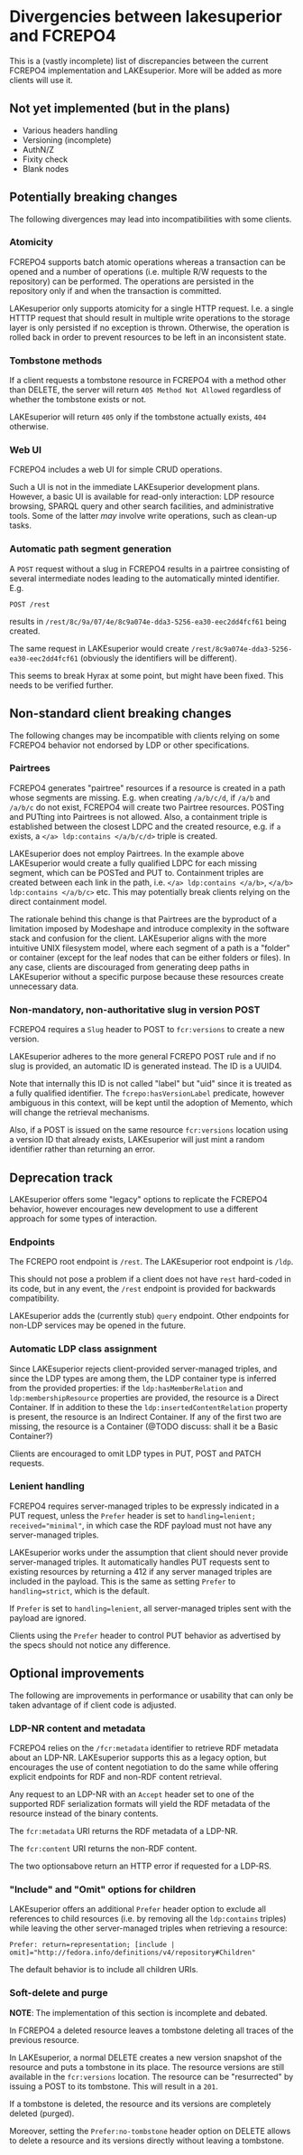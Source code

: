# Divergencies between lakesuperior and FCREPO4

This is a (vastly incomplete) list of discrepancies between the current FCREPO4
implementation and LAKEsuperior. More will be added as more clients will use
it.


## Not yet implemented (but in the plans)

- Various headers handling
- Versioning (incomplete)
- AuthN/Z
- Fixity check
- Blank nodes


## Potentially breaking changes

The following  divergences may lead into incompatibilities with some clients.

### Atomicity

FCREPO4 supports batch atomic operations whereas a transaction can be opened
and a number of operations (i.e. multiple R/W requests to the repository) can
be performed. The operations are persisted in the repository only if and when
the transaction is committed.

LAKesuperior only supports atomicity for a single HTTP request. I.e. a single
HTTTP request that should result in multiple write operations to the storage
layer is only persisted if no exception is thrown. Otherwise, the operation is
rolled back in order to prevent resources to be left in an inconsistent state.

### Tombstone methods

If a client requests a tombstone resource in
FCREPO4 with a method other than DELETE, the server will return `405 Method Not
Allowed` regardless of whether the tombstone exists or not.

LAKEsuperior will return `405` only if the tombstone actually exists, `404`
otherwise.

### Web UI

FCREPO4 includes a web UI for simple CRUD operations.

Such a UI is not in the immediate LAKEsuperior development plans. However, a
basic UI is available for read-only interaction: LDP resource browsing, SPARQL
query and other search facilities, and administrative tools. Some of the latter
*may* involve write operations, such as clean-up tasks.

### Automatic path segment generation

A `POST` request without a slug in FCREPO4 results in a pairtree consisting of
several intermediate nodes leading to the automatically minted identifier. E.g.

    POST /rest

results in `/rest/8c/9a/07/4e/8c9a074e-dda3-5256-ea30-eec2dd4fcf61` being
created.

The same request in LAKEsuperior would create
`/rest/8c9a074e-dda3-5256-ea30-eec2dd4fcf61` (obviously the identifiers will be
different).

This seems to break Hyrax at some point, but might have been fixed. This needs
to be verified further.


## Non-standard client breaking changes

The following changes may be incompatible with clients relying on some FCREPO4
behavior not endorsed by LDP or other specifications.

### Pairtrees

FCREPO4 generates "pairtree" resources if a resource is created in a path whose
segments are missing. E.g. when creating `/a/b/c/d`, if `/a/b` and `/a/b/c` do
not exist, FCREPO4 will create two Pairtree resources. POSTing and PUTting into
Pairtrees is not allowed. Also, a containment triple is established between the
closest LDPC and the created resource, e.g. if `a` exists, a `</a> ldp:contains
</a/b/c/d>` triple is created.

LAKEsuperior does not employ Pairtrees. In the example above LAKEsuperior would
create a fully qualified LDPC for each missing segment, which can be POSTed and
PUT to. Containment triples are created between each link in the path, i.e.
`</a> ldp:contains </a/b>`, `</a/b> ldp:contains </a/b/c>` etc. This may
potentially break clients relying on the direct containment model.

The rationale behind this change is that Pairtrees are the byproduct of a
limitation imposed by Modeshape and introduce complexity in the software stack
and confusion for the client. LAKEsuperior aligns with the more intuitive UNIX
filesystem model, where each segment of a path is a "folder" or container
(except for the leaf nodes that can be either folders or files). In any
case, clients are discouraged from generating deep paths in LAKEsuperior
without a specific purpose because these resources create unnecessary data.

### Non-mandatory, non-authoritative slug in version POST

FCREPO4 requires a `Slug` header to POST to `fcr:versions` to create a new
version.

LAKEsuperior adheres to the more general FCREPO POST rule and if no slug is
provided, an automatic ID is generated instead. The ID is a UUID4.

Note that internally this ID is not called "label" but "uid" since it
is treated as a fully qualified identifier. The `fcrepo:hasVersionLabel`
predicate, however ambiguous in this context, will be kept until the adoption
of Memento, which will change the retrieval mechanisms.

Also, if a POST is issued on the same resource `fcr:versions` location using
a version ID that already exists, LAKEsuperior will just mint a random
identifier rather than returning an error.


## Deprecation track

LAKEsuperior offers some "legacy" options to replicate the FCREPO4 behavior,
however encourages new development to use a different approach for some types
of interaction.

### Endpoints

The FCREPO root endpoint is `/rest`. The LAKEsuperior root endpoint is `/ldp`.

This should not pose a problem if a client does not have `rest` hard-coded in
its code, but in any event, the `/rest` endpoint is provided for backwards
compatibility.

LAKEsuperior adds the (currently stub) `query` endpoint. Other endpoints for
non-LDP services may be opened in the future.

### Automatic LDP class assignment

Since LAKEsuperior rejects client-provided server-managed triples, and since
the LDP types are among them, the LDP container type is inferred from the
provided properties: if the `ldp:hasMemberRelation` and
`ldp:membershipResource` properties are provided, the resource is a Direct
Container. If in addition to these the `ldp:insertedContentRelation` property
is present, the resource is an Indirect Container. If any of the first two are
missing, the resource is a Container (@TODO discuss: shall it be a Basic
Container?)

Clients are encouraged to omit LDP types in PUT, POST and PATCH requests.

### Lenient handling

FCREPO4 requires server-managed triples to be expressly indicated in a PUT
request, unless the `Prefer` header is set to
`handling=lenient; received="minimal"`, in which case the RDF payload must not
have any server-managed triples.

LAKEsuperior works under the assumption that client should never provide
server-managed triples. It automatically handles PUT requests sent to existing
resources by returning a 412 if any server managed triples are included in the
payload. This is the same as setting `Prefer` to `handling=strict`, which is
the default.

If `Prefer` is set to `handling=lenient`, all server-managed triples sent with
the payload are ignored.

Clients using the `Prefer` header to control PUT behavior as advertised by the
specs should not notice any difference.


## Optional improvements

The following are improvements in performance or usability that can only be taken
advantage of if client code is adjusted.

### LDP-NR content and metadata

FCREPO4 relies on the `/fcr:metadata` identifier to retrieve RDF metadata about
an LDP-NR. LAKEsuperior supports this as a legacy option, but encourages the
use of content negotiation to do the same while offering explicit endpoints
for RDF and non-RDF content retrieval.

Any request to an LDP-NR with an `Accept` header set to one of the supported
RDF serialization formats will yield the RDF metadata of the resource instead
of the binary contents.

The `fcr:metadata` URI returns the RDF metadata of a LDP-NR.

The `fcr:content` URI returns the non-RDF content.

The two optionsabove return an HTTP error if requested for a LDP-RS.

### "Include" and "Omit" options for children

LAKEsuperior offers an additional `Prefer` header option to exclude all
references to child resources (i.e. by removing all the `ldp:contains` triples)
while leaving the other server-managed triples when retrieving a resource:

    Prefer: return=representation; [include | omit]="http://fedora.info/definitions/v4/repository#Children"

The default behavior is to include all children URIs.

### Soft-delete and purge

**NOTE**: The implementation of this section is incomplete and debated.

In FCREPO4 a deleted resource leaves a tombstone deleting all traces of the
previous resource.

In LAKEsuperior, a normal DELETE creates a new version snapshot of the resource
and puts a tombstone in its place. The resource versions are still available
in the `fcr:versions` location. The resource can be "resurrected" by
issuing a POST to its tombstone. This will result in a `201`.

If a tombstone is deleted, the resource and its versions are completely deleted
(purged).

Moreover, setting the `Prefer:no-tombstone` header option on DELETE allows to
delete a resource and its versions directly without leaving a tombstone.
